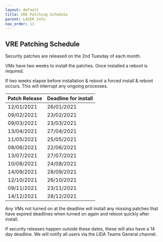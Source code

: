 ```yaml
---
layout: default
title: VRE Patching Schedule
parent: LASER Info
nav_order: 11
---
```


## VRE Patching Schedule

Security patches are released on the 2nd Tuesday of each month.

VMs have two weeks to install the patches. Once installed a reboot is required. 

If two weeks elapse before installation & reboot a forced install & reboot occurs. This will interrupt any ongoing processes.

|Patch Release|Deadline for install|
|---|---|
|12/01/2021|26/01/2021|
|09/02/2021|23/02/2021|
|09/03/2021|23/03/2021|
|13/04/2021|27/04/2021|
|11/05/2021|25/05/2021|
|08/06/2021|22/06/2021|
|13/07/2021|27/07/2021|
|10/08/2021|24/08/2021|
|14/09/2021|28/09/2021|
|12/10/2021|26/10/2021|
|09/11/2021|23/11/2021|
|14/12/2021|28/12/2021|

Any VMs not turned on at the deadline will install any missing patches that have expired deadlines when turned on again and reboot quickly after install.

If security releases happen outside these dates, these will also have a 14 day deadline. 
We will notify all users via the LIDA Teams General channel.
